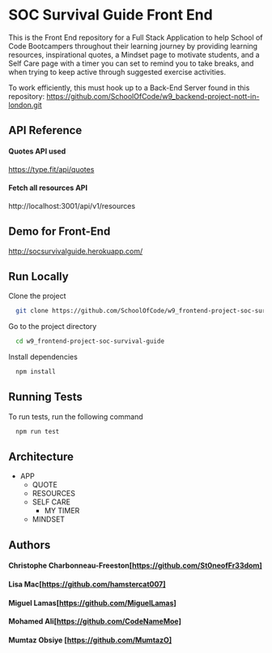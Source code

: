 # SOC Survival Guide Front End

This is the Front End repository for a Full Stack Application to help School of Code Bootcampers 
throughout their learning journey by providing learning resources, inspirational
quotes, a Mindset page to motivate students, and a Self Care page with a timer you can set to remind you to take breaks,
and when trying to keep active through suggested exercise activities.

To work efficiently, this must hook up to a Back-End Server found in this repository:
https://github.com/SchoolOfCode/w9_backend-project-nott-in-london.git


## API Reference

#### Quotes API used

  https://type.fit/api/quotes

#### Fetch all resources API

  http://localhost:3001/api/v1/resources


## Demo for Front-End

http://socsurvivalguide.herokuapp.com/

## Run Locally

Clone the project

```bash
  git clone https://github.com/SchoolOfCode/w9_frontend-project-soc-survival-guide
```

Go to the project directory

```bash
  cd w9_frontend-project-soc-survival-guide
```

Install dependencies

```bash
  npm install
```


## Running Tests

To run tests, run the following command

```bash
  npm run test
```


## Architecture

- APP
    - QUOTE
    - RESOURCES
    - SELF CARE
        - MY TIMER
    - MINDSET
    

## Authors

#### Christophe Charbonneau-Freeston[https://github.com/St0neofFr33dom]
#### Lisa Mac[https://github.com/hamstercat007]
#### Miguel Lamas[https://github.com/MiguelLamas]
#### Mohamed Ali[https://github.com/CodeNameMoe]
#### Mumtaz Obsiye [https://github.com/MumtazO]

